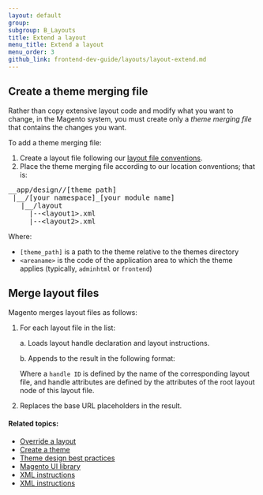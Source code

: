 ```yaml
---
layout: default
group: 
subgroup: B_Layouts
title: Extend a layout
menu_title: Extend a layout
menu_order: 3
github_link: frontend-dev-guide/layouts/layout-extend.md
---
```


<h2 id="fedg_layout_extend_merge">Create a theme merging file</h2>

Rather than copy extensive layout code and modify what you want to change, in the Magento system, you must create only a *theme merging file* that contains the changes you want.

To add a theme merging file:

1.	Create a layout file following our <a href="{{ site.gdeurl }}frontend-dev-guide/themes/theme-general.html#layout_conventions">layout file conventions</a>.
2.	Place the theme merging file according to our location conventions; that is:

<pre>__app/design/<areaname>/[theme path]
 |__/[your namespace]_[your module name]
   |__/layout
     |--&lt;layout1>.xml
     |--&lt;layout2>.xml</pre>

Where:

*	`[theme_path]` is a path to the theme relative to the themes directory
*	`<areaname>` is the code of the application area to which the theme applies (typically, `adminhtml` or `frontend`)

<h2 id="fedg_layout_extend_merge">Merge layout files</h2>

Magento merges layout files as follows:

1.	For each layout file in the list:

	a.	Loads layout handle declaration and layout instructions.

	b.	Appends to the result in the following format:

	<script src="https://gist.github.com/xcomSteveJohnson/6c2e7a15fba5d8f14fad.js"></script>

	Where a `handle ID` is defined by the name of the corresponding layout file, and handle attributes are defined by the attributes of the root layout node of this layout file.

2.	Replaces the base URL placeholders in the result.


#### Related topics:

*	<a href="{{ site.gdeurl }}frontend-dev-guide/layouts/layout-override.html">Override a layout</a>
*	<a href="{{ site.gdeurl }}frontend-dev-guide/themes/theme-create.html">Create a theme</a>
*	<a href="{{ site.gdeurl }}frontend-dev-guide/responsive-web-design/theme-best-practices.html">Theme design best practices</a>
*	<a href="{{ site.gdeurl }}frontend-dev-guide/css-topics/theme-ui-lib.html">Magento UI library</a>
*	<a href="{{ site.gdeurl }}frontend-dev-guide/layouts/xml-instructions.html">XML instructions</a>
*	<a href="{{ site.gdeurl }}frontend-dev-guide/layouts/xml-manage.html">XML instructions</a>